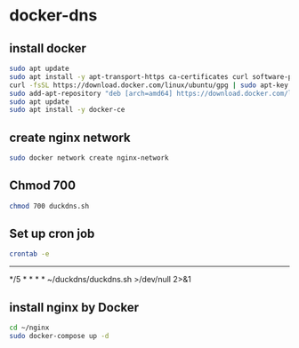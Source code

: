 # docker-dns 

## install docker
```sh
sudo apt update
sudo apt install -y apt-transport-https ca-certificates curl software-properties-common
curl -fsSL https://download.docker.com/linux/ubuntu/gpg | sudo apt-key add -
sudo add-apt-repository "deb [arch=amd64] https://download.docker.com/linux/ubuntu $(lsb_release -cs) stable"
sudo apt update
sudo apt install -y docker-ce
```

## create nginx network
```sh
sudo docker network create nginx-network
```

## Chmod 700
```sh
chmod 700 duckdns.sh
```
## Set up cron job
```sh
crontab -e
```
<hr>*/5 * * * * ~/duckdns/duckdns.sh >/dev/null 2>&1

## install nginx by Docker

```sh
cd ~/nginx
sudo docker-compose up -d
```






